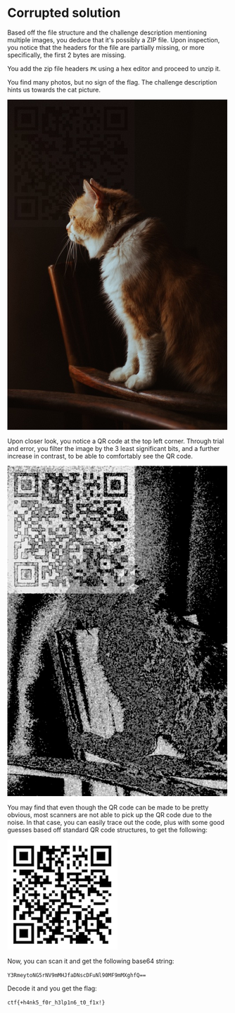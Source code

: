 # Corrupted solution

Based off the file structure and the challenge description mentioning multiple images, you deduce that it's possibly a ZIP file. Upon inspection, you notice that the headers for the file are partially missing, or more specifically, the first 2 bytes are missing.

You add the zip file headers `PK` using a hex editor and proceed to unzip it.

You find many photos, but no sign of the flag. The challenge description hints us towards the cat picture.

![](sol_img1.jpg)

Upon closer look, you notice a QR code at the top left corner. Through trial and error, you filter the image by the 3 least significant bits, and a further increase in contrast, to be able to comfortably see the QR code.

![](sol_img2.png)

You may find that even though the QR code can be made to be pretty obvious, most scanners are not able to pick up the QR code due to the noise. In that case, you can easily trace out the code, plus with some good guesses based off standard QR code structures, to get the following:

![](sol_img3.png)

Now, you can scan it and get the following base64 string:

`Y3RmeytoNG5rNV9mMHJfaDNscDFuNl90MF9mMXghfQ==`

Decode it and you get the flag:

`ctf{+h4nk5_f0r_h3lp1n6_t0_f1x!}`
